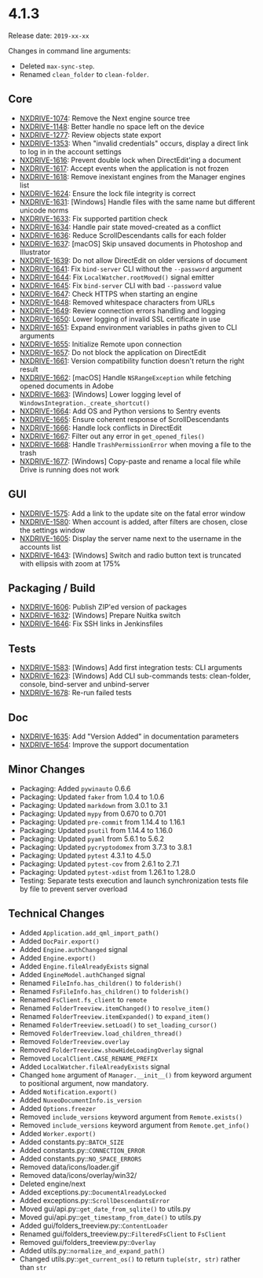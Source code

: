 # 4.1.3

Release date: `2019-xx-xx`

Changes in command line arguments:

- Deleted `max-sync-step`.
- Renamed `clean_folder` to `clean-folder`.

## Core

- [NXDRIVE-1074](https://jira.nuxeo.com/browse/NXDRIVE-1074): Remove the Next engine source tree
- [NXDRIVE-1148](https://jira.nuxeo.com/browse/NXDRIVE-1148): Better handle no space left on the device
- [NXDRIVE-1277](https://jira.nuxeo.com/browse/NXDRIVE-1277): Review objects state export
- [NXDRIVE-1353](https://jira.nuxeo.com/browse/NXDRIVE-1353): When "invalid credentials" occurs, display a direct link to log in in the account settings
- [NXDRIVE-1616](https://jira.nuxeo.com/browse/NXDRIVE-1616): Prevent double lock when DirectEdit'ing a document
- [NXDRIVE-1617](https://jira.nuxeo.com/browse/NXDRIVE-1617): Accept events when the application is not frozen
- [NXDRIVE-1618](https://jira.nuxeo.com/browse/NXDRIVE-1618): Remove inexistant engines from the Manager engines list
- [NXDRIVE-1624](https://jira.nuxeo.com/browse/NXDRIVE-1624): Ensure the lock file integrity is correct
- [NXDRIVE-1631](https://jira.nuxeo.com/browse/NXDRIVE-1631): [Windows] Handle files with the same name but different unicode norms
- [NXDRIVE-1633](https://jira.nuxeo.com/browse/NXDRIVE-1633): Fix supported partition check
- [NXDRIVE-1634](https://jira.nuxeo.com/browse/NXDRIVE-1634): Handle pair state moved-created as a conflict
- [NXDRIVE-1636](https://jira.nuxeo.com/browse/NXDRIVE-1636): Reduce ScrollDescendants calls for each folder
- [NXDRIVE-1637](https://jira.nuxeo.com/browse/NXDRIVE-1637): [macOS] Skip unsaved documents in Photoshop and Illustrator
- [NXDRIVE-1639](https://jira.nuxeo.com/browse/NXDRIVE-1639): Do not allow DirectEdit on older versions of document
- [NXDRIVE-1641](https://jira.nuxeo.com/browse/NXDRIVE-1641): Fix `bind-server` CLI without the `--password` argument
- [NXDRIVE-1644](https://jira.nuxeo.com/browse/NXDRIVE-1644): Fix `LocalWatcher.rootMoved()` signal emitter
- [NXDRIVE-1645](https://jira.nuxeo.com/browse/NXDRIVE-1645): Fix `bind-server` CLI with bad `--password` value
- [NXDRIVE-1647](https://jira.nuxeo.com/browse/NXDRIVE-1647): Check HTTPS when starting an engine
- [NXDRIVE-1648](https://jira.nuxeo.com/browse/NXDRIVE-1648): Removed whitespace characters from URLs
- [NXDRIVE-1649](https://jira.nuxeo.com/browse/NXDRIVE-1649): Review connection errors handling and logging
- [NXDRIVE-1650](https://jira.nuxeo.com/browse/NXDRIVE-1650): Lower logging of invalid SSL certificate in use
- [NXDRIVE-1651](https://jira.nuxeo.com/browse/NXDRIVE-1651): Expand environment variables in paths given to CLI arguments
- [NXDRIVE-1655](https://jira.nuxeo.com/browse/NXDRIVE-1655): Initialize Remote upon connection
- [NXDRIVE-1657](https://jira.nuxeo.com/browse/NXDRIVE-1657): Do not block the application on DirectEdit
- [NXDRIVE-1661](https://jira.nuxeo.com/browse/NXDRIVE-1661): Version compatibility function doesn't return the right result
- [NXDRIVE-1662](https://jira.nuxeo.com/browse/NXDRIVE-1662): [macOS] Handle `NSRangeException` while fetching opened documents in Adobe
- [NXDRIVE-1663](https://jira.nuxeo.com/browse/NXDRIVE-1663): [Windows] Lower logging level of `WindowsIntegration._create_shortcut()`
- [NXDRIVE-1664](https://jira.nuxeo.com/browse/NXDRIVE-1664): Add OS and Python versions to Sentry events
- [NXDRIVE-1665](https://jira.nuxeo.com/browse/NXDRIVE-1665): Ensure coherent response of ScrollDescendants
- [NXDRIVE-1666](https://jira.nuxeo.com/browse/NXDRIVE-1666): Handle lock conflicts in DirectEdit
- [NXDRIVE-1667](https://jira.nuxeo.com/browse/NXDRIVE-1667): Filter out any error in `get_opened_files()`
- [NXDRIVE-1668](https://jira.nuxeo.com/browse/NXDRIVE-1668): Handle `TrashPermissionError` when moving a file to the trash
- [NXDRIVE-1677](https://jira.nuxeo.com/browse/NXDRIVE-1677): [Windows] Copy-paste and rename a local file while Drive is running does not work

## GUI

- [NXDRIVE-1575](https://jira.nuxeo.com/browse/NXDRIVE-1575): Add a link to the update site on the fatal error window
- [NXDRIVE-1580](https://jira.nuxeo.com/browse/NXDRIVE-1580): When account is added, after filters are chosen, close the settings window
- [NXDRIVE-1605](https://jira.nuxeo.com/browse/NXDRIVE-1605): Display the server name next to the username in the accounts list
- [NXDRIVE-1643](https://jira.nuxeo.com/browse/NXDRIVE-1643): [Windows] Switch and radio button text is truncated with ellipsis with zoom at 175%

## Packaging / Build

- [NXDRIVE-1606](https://jira.nuxeo.com/browse/NXDRIVE-1606): Publish ZIP'ed version of packages
- [NXDRIVE-1632](https://jira.nuxeo.com/browse/NXDRIVE-1632): [Windows] Prepare Nuitka switch
- [NXDRIVE-1646](https://jira.nuxeo.com/browse/NXDRIVE-1646): Fix SSH links in Jenkinsfiles

## Tests

- [NXDRIVE-1583](https://jira.nuxeo.com/browse/NXDRIVE-1583): [Windows] Add first integration tests: CLI arguments
- [NXDRIVE-1623](https://jira.nuxeo.com/browse/NXDRIVE-1623): [Windows] Add CLI sub-commands tests: clean-folder, console, bind-server and unbind-server
- [NXDRIVE-1678](https://jira.nuxeo.com/browse/NXDRIVE-1678): Re-run failed tests

## Doc

- [NXDRIVE-1635](https://jira.nuxeo.com/browse/NXDRIVE-1635): Add "Version Added" in documentation parameters
- [NXDRIVE-1654](https://jira.nuxeo.com/browse/NXDRIVE-1654): Improve the support documentation

## Minor Changes

- Packaging: Added `pywinauto` 0.6.6
- Packaging: Updated `faker` from 1.0.4 to 1.0.6
- Packaging: Updated `markdown` from 3.0.1 to 3.1
- Packaging: Updated `mypy` from 0.670 to 0.701
- Packaging: Updated `pre-commit` from 1.14.4 to 1.16.1
- Packaging: Updated `psutil` from 1.14.4 to 1.16.0
- Packaging: Updated `pyaml` from 5.6.1 to 5.6.2
- Packaging: Updated `pycryptodomex` from 3.7.3 to 3.8.1
- Packaging: Updated `pytest` 4.3.1 to 4.5.0
- Packaging: Updated `pytest-cov` from 2.6.1 to 2.7.1
- Packaging: Updated `pytest-xdist` from 1.26.1 to 1.28.0
- Testing: Separate tests execution and launch synchronization tests file by file to prevent server overload

## Technical Changes

- Added `Application.add_qml_import_path()`
- Added `DocPair.export()`
- Added `Engine.authChanged` signal
- Added `Engine.export()`
- Added `Engine.fileAlreadyExists` signal
- Added `EngineModel.authChanged` signal
- Renamed `FileInfo.has_children()` to `folderish()`
- Renamed `FsFileInfo.has_children()` to `folderish()`
- Renamed `FsClient.fs_client` to `remote`
- Renamed `FolderTreeview.itemChanged()` to `resolve_item()`
- Renamed `FolderTreeview.itemExpanded()` to `expand_item()`
- Renamed `FolderTreeview.setLoad()` to `set_loading_cursor()`
- Removed `FolderTreeview.load_children_thread()`
- Removed `FolderTreeview.overlay`
- Removed `FolderTreeview.showHideLoadingOverlay` signal
- Removed `LocalClient.CASE_RENAME_PREFIX`
- Added `LocalWatcher.fileAlreadyExists` signal
- Changed `home` argument of `Manager.__init__()` from keyword argument to positional argument, now mandatory.
- Added `Notification.export()`
- Added `NuxeoDocumentInfo.is_version`
- Added `Options.freezer`
- Removed `include_versions` keyword argument from `Remote.exists()`
- Removed `include_versions` keyword argument from `Remote.get_info()`
- Added `Worker.export()`
- Added constants.py::`BATCH_SIZE`
- Added constants.py::`CONNECTION_ERROR`
- Added constants.py::`NO_SPACE_ERRORS`
- Removed data/icons/loader.gif
- Removed data/icons/overlay/win32/
- Deleted engine/next
- Added exceptions.py::`DocumentAlreadyLocked`
- Added exceptions.py::`ScrollDescendantsError`
- Moved gui/api.py::`get_date_from_sqlite()` to utils.py
- Moved gui/api.py::`get_timestamp_from_date()` to utils.py
- Added gui/folders_treeview.py::`ContentLoader`
- Renamed gui/folders_treeview.py::`FilteredFsClient` to `FsClient`
- Removed gui/folders_treeview.py::`Overlay`
- Added utils.py::`normalize_and_expand_path()`
- Changed utils.py::`get_current_os()` to return `tuple(str, str)` rather than `str`
